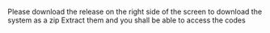 Please download the release on the right side of the screen to download the system as a zip
Extract them and you shall be able to access the codes
